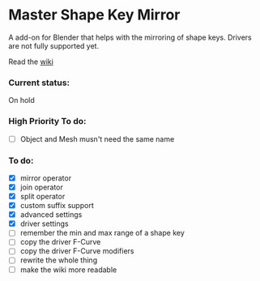 # Master Shape Key Mirror
A add-on for Blender that helps with the mirroring of shape keys. Drivers are not fully supported yet.

Read the <a href="https://github.com/K0K0ze/master-shape-key-mirror/wiki ">wiki</a>

### Current status:
On hold

### High Priority To do:
- [ ] Object and Mesh musn't need the same name

### To do:

- [x] mirror operator
- [x] join operator
- [x] split operator
- [x] custom suffix support
- [x] advanced settings
- [x] driver settings
- [ ] remember the min and max range of a shape key
- [ ] copy the driver F-Curve
- [ ] copy the driver F-Curve modifiers
- [ ] rewrite the whole thing
- [ ] make the wiki more readable
